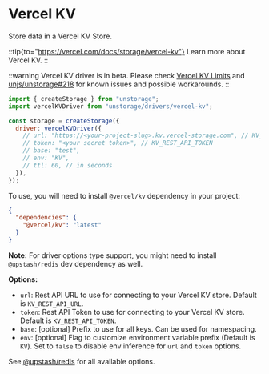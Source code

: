 # Vercel KV

Store data in a Vercel KV Store.

::tip{to="https://vercel.com/docs/storage/vercel-kv"}
Learn more about Vercel KV.
::

::warning
Vercel KV driver is in beta. Please check [Vercel KV Limits](https://vercel.com/docs/storage/vercel-kv/limits) and [unjs/unstorage#218](https://github.com/unjs/unstorage/issues/218) for known issues and possible workarounds.
::

```js
import { createStorage } from "unstorage";
import vercelKVDriver from "unstorage/drivers/vercel-kv";

const storage = createStorage({
  driver: vercelKVDriver({
    // url: "https://<your-project-slug>.kv.vercel-storage.com", // KV_REST_API_URL
    // token: "<your secret token>", // KV_REST_API_TOKEN
    // base: "test",
    // env: "KV",
    // ttl: 60, // in seconds
  }),
});
```

To use, you will need to install `@vercel/kv` dependency in your project:

```json
{
  "dependencies": {
    "@vercel/kv": "latest"
  }
}
```

**Note:** For driver options type support, you might need to install `@upstash/redis` dev dependency as well.

**Options:**

- `url`: Rest API URL to use for connecting to your Vercel KV store. Default is `KV_REST_API_URL`.
- `token`: Rest API Token to use for connecting to your Vercel KV store. Default is `KV_REST_API_TOKEN`.
- `base`: [optional] Prefix to use for all keys. Can be used for namespacing.
- `env`: [optional] Flag to customize environment variable prefix (Default is `KV`). Set to `false` to disable env inference for `url` and `token` options.

See [@upstash/redis](https://docs.upstash.com/redis/sdks/javascriptsdk/advanced) for all available options.
